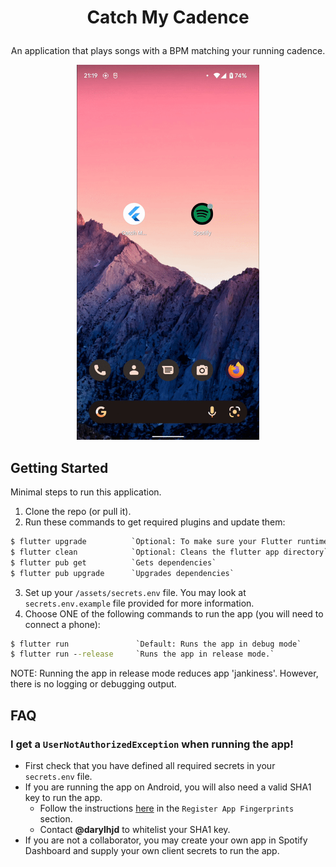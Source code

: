 # <p align="center">Catch My Cadence</p>
<p align="center">
  An application that plays songs with a BPM matching your running cadence.
</p>

<p align="center">
  <img src=".github/assets/demo.gif" alt="demo.gif" height="600px">
</p>

## Getting Started
Minimal steps to run this application.
1. Clone the repo (or pull it).
2. Run these commands to get required plugins and update them:
```cmd
$ flutter upgrade          `Optional: To make sure your Flutter runtime is up to date`
$ flutter clean            `Optional: Cleans the flutter app directory`
$ flutter pub get          `Gets dependencies`
$ flutter pub upgrade      `Upgrades dependencies`
```
3. Set up your `/assets/secrets.env` file. You may look at `secrets.env.example` file provided for more
information.
4. Choose ONE of the following commands to run the app (you will need to connect a phone):
```cmd
$ flutter run               `Default: Runs the app in debug mode`
$ flutter run --release     `Runs the app in release mode.`
```
NOTE: Running the app in release mode reduces app 'jankiness'. However, there is no logging or debugging
output.

## FAQ
### I get a `UserNotAuthorizedException` when running the app!
- First check that you have defined all required secrets in your `secrets.env` file.
- If you are running the app on Android, you will also need a valid SHA1 key to run the app. 
    - Follow the instructions [here](https://developer.spotify.com/documentation/android/quick-start/index%20copy/) 
    in the `Register App Fingerprints` section.
    - Contact <b>@darylhjd</b> to whitelist your SHA1 key.
- If you are not a collaborator, you may create your own app in Spotify Dashboard and supply your own client secrets to run the app.
